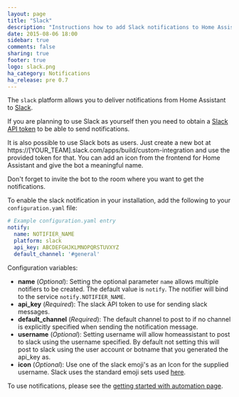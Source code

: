 ```yaml
---
layout: page
title: "Slack"
description: "Instructions how to add Slack notifications to Home Assistant."
date: 2015-08-06 18:00
sidebar: true
comments: false
sharing: true
footer: true
logo: slack.png
ha_category: Notifications
ha_release: pre 0.7
---
```



The `slack` platform allows you to deliver notifications from Home Assistant to [Slack](https://slack.com/).

If you are planning to use Slack as yourself then you need to obtain a [Slack API token](https://api.slack.com/web?sudo=1) to be able to send notifications.

It is also possible to use Slack bots as users. Just create a new bot at https://[YOUR_TEAM].slack.com/apps/build/custom-integration and use the provided token for that. You can add an icon from the frontend for Home Assistant and give the bot a meaningful name.

Don't forget to invite the bot to the room where you want to get the notifications.

To enable the slack notification in your installation, add the following to your `configuration.yaml` file:

```yaml
# Example configuration.yaml entry
notify:
  name: NOTIFIER_NAME
  platform: slack
  api_key: ABCDEFGHJKLMNOPQRSTUVXYZ
  default_channel: '#general'
```

Configuration variables:

- **name** (*Optional*): Setting the optional parameter `name` allows multiple notifiers to be created. The default value is `notify`. The notifier will bind to the service `notify.NOTIFIER_NAME`.
- **api_key** (*Required*): The slack API token to use for sending slack messages.
- **default_channel** (*Required*): The default channel to post to if no channel is explicitly specified when sending the notification message.
- **username** (*Optional*): Setting username will allow homeassistant to post to slack using the username specified. By default not setting this will post to slack using the user account or botname that you generated the api_key as.
- **icon** (*Optional*): Use one of the slack emoji's as an Icon for the supplied username.  Slack uses the standard emoji sets used [here](http://www.webpagefx.com/tools/emoji-cheat-sheet/).

To use notifications, please see the [getting started with automation page](/getting-started/automation/).

